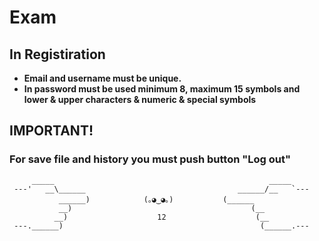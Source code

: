 # Exam
## In Registiration
* **Email and username must be unique.**
* **In password must be used minimum 8, maximum 15 symbols and lower & upper characters &  numeric & special symbols**
## IMPORTANT!
### For save file and history you must push button "Log out"

         _____                                                _____      
     ---'   __\______                                  ______/__   `---  
               ______)            (｡◕‿◕｡)           (______               
               __)                                        (__            
              __)                    12                    (__           
     ---.______)                                            (______.---  
